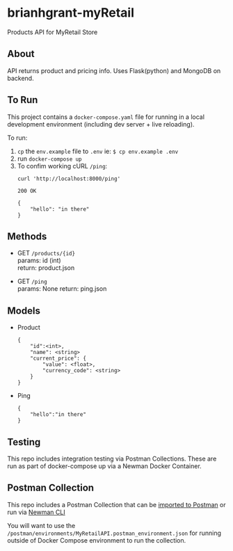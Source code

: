 # brianhgrant-myRetail

Products API for MyRetail Store

## About

API returns product and pricing info. Uses Flask(python) and MongoDB on backend. 

## To Run

This project contains a `docker-compose.yaml` file for running in a local development environment (including dev server + live reloading).

To run:

1. `cp` the `env.example` file to `.env` ie: `$ cp env.example .env`
2. run `docker-compose up`
3. To confim working cURL `/ping`:
    ```
    curl 'http://localhost:8000/ping'
    
    200 OK

    {
        "hello": "in there"
    }
    ```

## Methods

* GET `/products/{id}`  
params: id (int)  
return: product.json  

* GET `/ping`  
params: None
return: ping.json 

## Models

* Product  
    ```
    { 
        "id":<int>,
        "name": <string>
        "current_price": {
	        "value": <float>,
	        "currency_code": <string>
        }
    }
    ```
* Ping
    ```
    {
        "hello":"in there"
    }
    ```

## Testing

This repo includes integration testing via Postman Collections. These are run as part of docker-compose up via a Newman Docker Container.

## Postman Collection

This repo includes a Postman Collection that can be [imported to Postman](https://learning.postman.com/docs/getting-started/importing-and-exporting-data/) or run via [Newman CLI](https://www.npmjs.com/package/newman)

You will want to use the `/postman/environments/MyRetailAPI.postman_environment.json` for running outside of Docker Compose environment to run the collection.